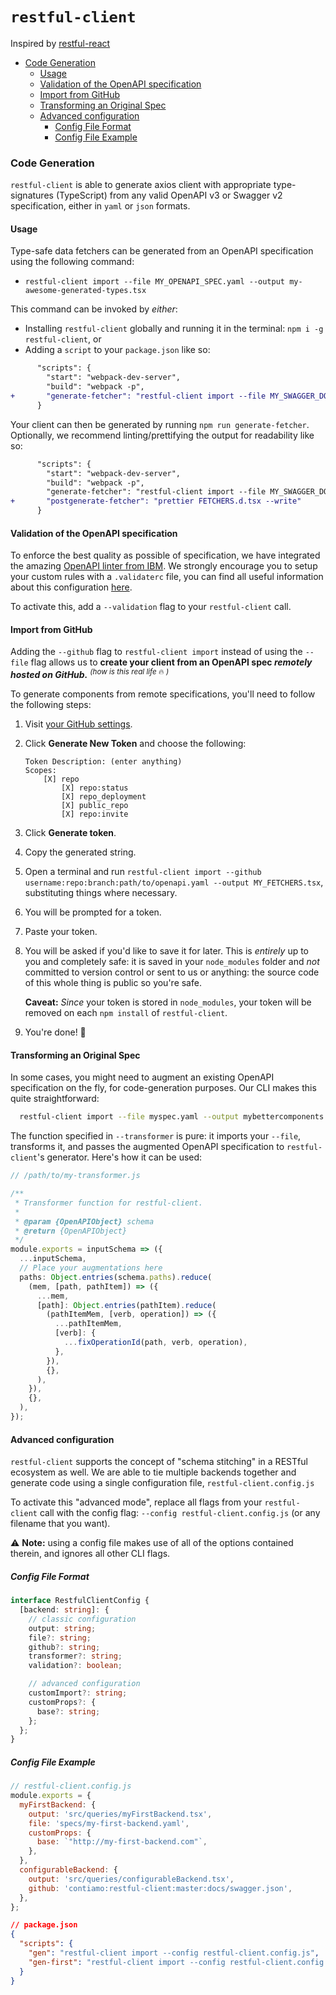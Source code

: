 # `restful-client`
Inspired by [restful-react](https://github.com/contiamo/restful-react)

- [Code Generation](#code-generation)
  - [Usage](#usage)
  - [Validation of the OpenAPI specification](#validation-of-the-openapi-specification)
  - [Import from GitHub](#import-from-github)
  - [Transforming an Original Spec](#transforming-an-original-spec)
  - [Advanced configuration](#advanced-configuration)
    - [Config File Format](#config-file-format)
    - [Config File Example](#config-file-example)

### Code Generation

`restful-client` is able to generate axios client with appropriate type-signatures (TypeScript) from any valid OpenAPI v3 or Swagger v2 specification, either in `yaml` or `json` formats.

#### Usage

Type-safe data fetchers can be generated from an OpenAPI specification using the following command:

- `restful-client import --file MY_OPENAPI_SPEC.yaml --output my-awesome-generated-types.tsx`

This command can be invoked by _either_:

- Installing `restful-client` globally and running it in the terminal: `npm i -g restful-client`, or
- Adding a `script` to your `package.json` like so:

```diff
      "scripts": {
        "start": "webpack-dev-server",
        "build": "webpack -p",
+       "generate-fetcher": "restful-client import --file MY_SWAGGER_DOCS.json --output FETCHERS.tsx"
      }
```

Your client can then be generated by running `npm run generate-fetcher`. Optionally, we recommend linting/prettifying the output for readability like so:

```diff
      "scripts": {
        "start": "webpack-dev-server",
        "build": "webpack -p",
        "generate-fetcher": "restful-client import --file MY_SWAGGER_DOCS.json --output FETCHERS.tsx",
+       "postgenerate-fetcher": "prettier FETCHERS.d.tsx --write"
      }
```

#### Validation of the OpenAPI specification

To enforce the best quality as possible of specification, we have integrated the amazing [OpenAPI linter from IBM](https://github.com/IBM/openapi-validator). We strongly encourage you to setup your custom rules with a `.validaterc` file, you can find all useful information about this configuration [here](https://github.com/IBM/openapi-validator/#configuration).

To activate this, add a `--validation` flag to your `restful-client` call.

#### Import from GitHub

Adding the `--github` flag to `restful-client import` instead of using the `--file` flag allows us to **create your client from an OpenAPI spec _remotely hosted on GitHub._** <sup>_(how is this real life_ 🔥 _)_</sup>

To generate components from remote specifications, you'll need to follow the following steps:

1.  Visit [your GitHub settings](https://github.com/settings/tokens).
1.  Click **Generate New Token** and choose the following:

        Token Description: (enter anything)
        Scopes:
            [X] repo
                [X] repo:status
                [X] repo_deployment
                [X] public_repo
                [X] repo:invite

1.  Click **Generate token**.
1.  Copy the generated string.
1.  Open a terminal and run `restful-client import --github username:repo:branch:path/to/openapi.yaml --output MY_FETCHERS.tsx`, substituting things where necessary.
1.  You will be prompted for a token.
1.  Paste your token.
1.  You will be asked if you'd like to save it for later. This is _entirely_ up to you and completely safe: it is saved in your `node_modules` folder and _not_ committed to version control or sent to us or anything: the source code of this whole thing is public so you're safe.

    **Caveat:** _Since_ your token is stored in `node_modules`, your token will be removed on each `npm install` of `restful-client`.

1.  You're done! 🎉

#### Transforming an Original Spec

In some cases, you might need to augment an existing OpenAPI specification on the fly, for code-generation purposes. Our CLI makes this quite straightforward:

```bash
  restful-client import --file myspec.yaml --output mybettercomponents.tsx --transformer path/to/my-transformer.js
```

The function specified in `--transformer` is pure: it imports your `--file`, transforms it, and passes the augmented OpenAPI specification to `restful-client`'s generator. Here's how it can be used:

```ts
// /path/to/my-transformer.js

/**
 * Transformer function for restful-client.
 *
 * @param {OpenAPIObject} schema
 * @return {OpenAPIObject}
 */
module.exports = inputSchema => ({
  ...inputSchema,
  // Place your augmentations here
  paths: Object.entries(schema.paths).reduce(
    (mem, [path, pathItem]) => ({
      ...mem,
      [path]: Object.entries(pathItem).reduce(
        (pathItemMem, [verb, operation]) => ({
          ...pathItemMem,
          [verb]: {
            ...fixOperationId(path, verb, operation),
          },
        }),
        {},
      ),
    }),
    {},
  ),
});
```

#### Advanced configuration

`restful-client` supports the concept of "schema stitching" in a RESTful ecosystem as well. We are able to tie multiple backends together and generate code using a single configuration file, `restful-client.config.js`

To activate this "advanced mode", replace all flags from your `restful-client` call with the config flag: `--config restful-client.config.js` (or any filename that you want).

⚠️ **Note:** using a config file makes use of all of the options contained therein, and ignores all other CLI flags.

##### Config File Format

```ts
interface RestfulClientConfig {
  [backend: string]: {
    // classic configuration
    output: string;
    file?: string;
    github?: string;
    transformer?: string;
    validation?: boolean;

    // advanced configuration
    customImport?: string;
    customProps?: {
      base?: string;
    };
  };
}
```

##### Config File Example

```js
// restful-client.config.js
module.exports = {
  myFirstBackend: {
    output: 'src/queries/myFirstBackend.tsx',
    file: 'specs/my-first-backend.yaml',
    customProps: {
      base: `"http://my-first-backend.com"`,
    },
  },
  configurableBackend: {
    output: 'src/queries/configurableBackend.tsx',
    github: 'contiamo:restful-client:master:docs/swagger.json',
  },
};
```

```json
// package.json
{
  "scripts": {
    "gen": "restful-client import --config restful-client.config.js",
    "gen-first": "restful-client import --config restful-client.config.js myFirstBackend"
  }
}
```
